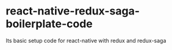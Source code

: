 # react-native-redux-saga-boilerplate-code

Its basic setup code for react-native with redux and redux-saga

